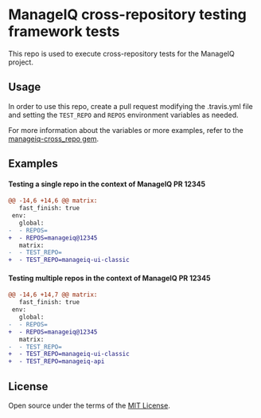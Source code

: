 # ManageIQ cross-repository testing framework tests

This repo is used to execute cross-repository tests for the ManageIQ project.

## Usage

In order to use this repo, create a pull request modifying the .travis.yml file
and setting the `TEST_REPO` and `REPOS` environment variables as needed.

For more information about the variables or more examples, refer to the
[manageiq-cross_repo gem](https://github.com/ManageIQ/manageiq-cross_repo/blob/master/README.md).

## Examples

#### Testing a single repo in the context of ManageIQ PR 12345

```diff
@@ -14,6 +14,6 @@ matrix:
   fast_finish: true
 env:
   global:
-  - REPOS=
+  - REPOS=manageiq@12345
   matrix:
-  - TEST_REPO=
+  - TEST_REPO=manageiq-ui-classic
```

#### Testing multiple repos in the context of ManageIQ PR 12345

```diff
@@ -14,6 +14,7 @@ matrix:
   fast_finish: true
 env:
   global:
-  - REPOS=
+  - REPOS=manageiq@12345
   matrix:
-  - TEST_REPO=
+  - TEST_REPO=manageiq-ui-classic
+  - TEST_REPO=manageiq-api
```

## License

Open source under the terms of the [MIT License](https://opensource.org/licenses/MIT).
